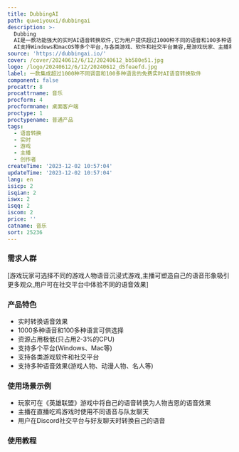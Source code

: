 ```yaml
---
title: DubbingAI
path: quweiyouxi/dubbingai
description: >-
  Dubbing
  AI是一款功能强大的实时AI语音转换软件,它为用户提供超过1000种不同的语音和100多种语言选择,能够实时将任何语音转换成用户所需的语音效果。该软件具有极低的时延和资源占用,与其他类似软件相比,它只占用2-3%的CPU资源。Dubbing
  AI支持Windows和macOS等多个平台,与各类游戏、软件和社交平台兼容,是游戏玩家、主播和创作者的完美语音工具。
source: 'https://dubbingai.io/'
cover: /cover/20240612/6/12/20240612_bb580e51.jpg
logo: /logo/20240612/6/12/20240612_d5feaefd.jpg
label: 一款集成超过1000种不同调音和100多种语言的免费实时AI语音转换软件
component: false
procattr: 8
procattrname: 音乐
procform: 4
procformname: 桌面客户端
proctype: 1
proctypename: 普通产品
tags:
  - 语音转换
  - 实时
  - 游戏
  - 主播
  - 创作者
createTime: '2023-12-02 10:57:04'
updateTime: '2023-12-02 10:57:04'
lang: en
isicp: 2
isqian: 2
iswx: 2
isqq: 2
iscom: 2
price: ''
catname: 音乐
sort: 25236
---
```




### 需求人群
[游戏玩家可选择不同的游戏人物语音沉浸式游戏,主播可塑造自己的语音形象吸引更多观众,用户可在社交平台中体验不同的语音效果]

### 产品特色
- 实时转换语音效果
- 1000多种语音和100多种语言可供选择
- 资源占用极低(只占用2-3%的CPU)
- 支持多个平台(Windows、Mac等)
- 支持各类游戏软件和社交平台
- 支持多种语音效果(游戏人物、动漫人物、名人等)

### 使用场景示例
- 玩家可在《英雄联盟》游戏中将自己的语音转换为人物吉恩的语音效果
- 主播在直播吃鸡游戏时使用不同语音与队友聊天
- 用户在Discord社交平台与好友聊天时转换自己的语音

### 使用教程


  
